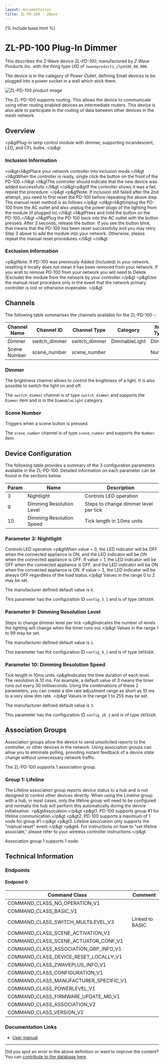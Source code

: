 ```yaml
---
layout: documentation
title: ZL-PD-100 - ZWave
---
```


{% include base.html %}

# ZL-PD-100 Plug-In Dimmer
This describes the Z-Wave device *ZL-PD-100*, manufactured by *Z Wave Products Inc.* with the thing type UID of ```zwaveproducts_zlpd100_00_000```.

The device is in the category of *Power Outlet*, defining Small devices to be plugged into a power socket in a wall which stick there.

![ZL-PD-100 product image](https://opensmarthouse.org/zwavedatabase/979/image/)


The ZL-PD-100 supports routing. This allows the device to communicate using other routing enabled devices as intermediate routers.  This device is also able to participate in the routing of data between other devices in the mesh network.

## Overview

<p&gtPlug-in lamp control module with dimmer, supporting incandescent, LED, and CFL bulbs. </p&gt

### Inclusion Information

<ol&gt<li&gtPlace your network controller into inclusion mode.</li&gt <li&gtWhen the controller is ready, single click the button on the front of the PD-100.</li&gt <li&gtThe controller should indicate that the new device was added successfully.</li&gt </ol&gt<p&gtIf the controller shows it was a fail, repeat the procedure. </p&gt <p&gtNote: If inclusion still failed after the 2nd attempt, you need to first reset the PD-100 before repeating the above step. The manual reset method is as follows:</p&gt <ol&gt<li&gtUnplug the PD-100 from the AC outlet and also unplug the power plugs of the lighting from the module (if plugged in).</li&gt <li&gtPress and hold the button on the PD-100.</li&gt <li&gtPlug the PD-100 back into the AC outlet with the button pressed. After 3 seconds, release the button. If you see the button blink, that means that the PD-100 has been reset successfully and you may retry Step 3 above to add the module into your network. Otherwise, please repeat the manual reset procedures.</li&gt </ol&gt

### Exclusion Information

<p&gtNote: If PD-100 was previously Added (Included) in your network, resetting it locally does not mean it has been removed from your network. If you wish to remove PD-100 from your network you will need to Delete (Exclude) the module from the network by your controller.</p&gt <p&gtUse the manual reset procedure only in the event that the network primary controller is lost or otherwise inoperable. </p&gt

## Channels

The following table summarises the channels available for the ZL-PD-100 -:

| Channel Name | Channel ID | Channel Type | Category | Item Type |
|--------------|------------|--------------|----------|-----------|
| Dimmer | switch_dimmer | switch_dimmer | DimmableLight | Dimmer | 
| Scene Number | scene_number | scene_number |  | Number | 

### Dimmer
The brightness channel allows to control the brightness of a light.
            It is also possible to switch the light on and off.

The ```switch_dimmer``` channel is of type ```switch_dimmer``` and supports the ```Dimmer``` item and is in the ```DimmableLight``` category.

### Scene Number
Triggers when a scene button is pressed.

The ```scene_number``` channel is of type ```scene_number``` and supports the ```Number``` item.



## Device Configuration

The following table provides a summary of the 3 configuration parameters available in the ZL-PD-100.
Detailed information on each parameter can be found in the sections below.

| Param | Name  | Description |
|-------|-------|-------------|
| 3 | Nightlight | Controls LED operation |
| 9 | Dimming Resolution Level | Steps to change dimmer level per tick |
| 10 | Dimming Resolution Speed | Tick length in 10ms units |

### Parameter 3: Nightlight

Controls LED operation
<p&gtWhen value = 0, the LED indicator will be OFF when the connected appliance is ON, and the LED indicator will be ON when the connected appliance is OFF. If value = 1, the LED indicator will be OFF when the connected appliance is OFF, and the LED indicator will be ON when the connected appliance is ON. If value = 2, the LED indicator will be always OFF regardless of the load status.</p&gt
Values in the range 0 to 2 may be set.

The manufacturer defined default value is ```0```.

This parameter has the configuration ID ```config_3_1``` and is of type ```INTEGER```.


### Parameter 9: Dimming Resolution Level

Steps to change dimmer level per tick
<p&gtIndicates the number of levels the lighting will change when the timer runs out.</p&gt
Values in the range 1 to 99 may be set.

The manufacturer defined default value is ```1```.

This parameter has the configuration ID ```config_9_1``` and is of type ```INTEGER```.


### Parameter 10: Dimming Resolution Speed

Tick length in 10ms units
<p&gtIndicates the time duration of each level. The resolution is 10 ms. For example, a default value of 3 means the timer runs out every 30 milliseconds. Using the combinations of these 2 parameters, you can create a dim rate adjustment range as short as 10 ms to a very slow dim rate. </p&gt
Values in the range 1 to 255 may be set.

The manufacturer defined default value is ```3```.

This parameter has the configuration ID ```config_10_1``` and is of type ```INTEGER```.


## Association Groups

Association groups allow the device to send unsolicited reports to the controller, or other devices in the network. Using association groups can allow you to eliminate polling, providing instant feedback of a device state change without unnecessary network traffic.

The ZL-PD-100 supports 1 association group.

### Group 1: Lifeline

The Lifeline association group reports device status to a hub and is not designed to control other devices directly. When using the Lineline group with a hub, in most cases, only the lifeline group will need to be configured and normally the hub will perform this automatically during the device initialisation.
<p&gtAssociation:</p&gt <p&gt1. PD-100 supports group #1 for lifeline communication.</p&gt <p&gt2. PD-100 supports a maximum of 1 node for group #1.</p&gt <p&gt3. Lifeline association only supports the "manual reset" event.</p&gt <p&gt4. For instructions on how to "set lifeline associate," please refer to your wireless controller instructions.</p&gt

Association group 1 supports 1 node.

## Technical Information

### Endpoints

#### Endpoint 0

| Command Class | Comment |
|---------------|---------|
| COMMAND_CLASS_NO_OPERATION_V1| |
| COMMAND_CLASS_BASIC_V1| |
| COMMAND_CLASS_SWITCH_MULTILEVEL_V3| Linked to BASIC|
| COMMAND_CLASS_SCENE_ACTIVATION_V1| |
| COMMAND_CLASS_SCENE_ACTUATOR_CONF_V1| |
| COMMAND_CLASS_ASSOCIATION_GRP_INFO_V1| |
| COMMAND_CLASS_DEVICE_RESET_LOCALLY_V1| |
| COMMAND_CLASS_ZWAVEPLUS_INFO_V1| |
| COMMAND_CLASS_CONFIGURATION_V1| |
| COMMAND_CLASS_MANUFACTURER_SPECIFIC_V1| |
| COMMAND_CLASS_POWERLEVEL_V1| |
| COMMAND_CLASS_FIRMWARE_UPDATE_MD_V1| |
| COMMAND_CLASS_ASSOCIATION_V2| |
| COMMAND_CLASS_VERSION_V2| |

### Documentation Links

* [User manual](https://opensmarthouse.org/zwavedatabase/979/ZL-PD-100-UG-v3.pdf)

---

Did you spot an error in the above definition or want to improve the content?
You can [contribute to the database here](https://opensmarthouse.org/zwavedatabase/979).
